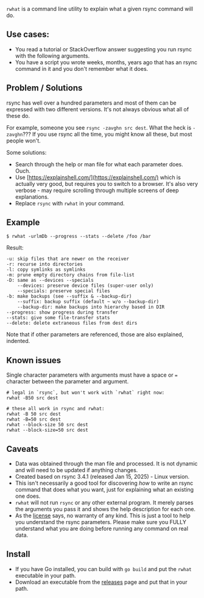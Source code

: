 `rwhat` is a command line utility to explain what a given rsync command will do.

## Use cases:

- You read a tutorial or StackOverflow answer suggesting you run rsync with the following arguments.
- You have a script you wrote weeks, months, years ago that has an rsync command in it and you don't remember what it does.

## Problem / Solutions
rsync has well over a hundred parameters and most of them can be expressed with two different versions. It's not always obvious what all of these do.

For example, someone you see `rsync -zavghn src dest`. What the heck is `-zavghn`??? If you use rsync all the time, you might know all these, but most people won't.

Some solutions:

- Search through the help or man file for what each parameter does. Ouch.
- Use [https://explainshell.com/](https://explainshell.com/) which is actually very good, but requires you to switch to a browser. It's also very verbose - may require scrolling through multiple screens of deep explanations.
- Replace `rsync` with `rwhat` in your command.

## Example

```
$ rwhat -urlmDb --progress --stats --delete /foo /bar
```

Result:

```
-u: skip files that are newer on the receiver
-r: recurse into directories
-l: copy symlinks as symlinks
-m: prune empty directory chains from file-list
-D: same as --devices --specials
    --devices: preserve device files (super-user only)
    --specials: preserve special files
-b: make backups (see --suffix & --backup-dir)
    --suffix: backup suffix (default ~ w/o --backup-dir)
    --backup-dir: make backups into hierarchy based in DIR
--progress: show progress during transfer
--stats: give some file-transfer stats
--delete: delete extraneous files from dest dirs
```

Note that if other parameters are referenced, those are also explained, indented.

## Known issues

Single character parameters with arguments must have a space or `=` character between the parameter and argument.

```
# legal in `rsync`, but won't work with `rwhat` right now:
rwhat -B50 src dest

# these all work in rsync and rwhat:
rwhat -B 50 src dest
rwhat -B=50 src dest
rwhat --block-size 50 src dest
rwhat --block-size=50 src dest
```

## Caveats

- Data was obtained through the man file and processed. It is not dynamic and will need to be updated if anything changes.
- Created based on rsync 3.4.1 (released Jan 15, 2025) - Linux version.
- This isn't necessarily a good tool for discovering *how* to write an rsync command that does what you want, just for explaining what an existing one does.
- `rwhat` will not run `rsync` or any other external program. It merely parses the arguments you pass it and shows the help description for each one.
- As the [license](https://github.com/bit101/rwhat/blob/main/LICENSE) says, no warranty of any kind. This is just a tool to help you understand the rsync parameters. Please make sure you FULLY understand what you are doing before running any command on real data. 

## Install
- If you have Go installed, you can build with `go build` and put the `rwhat` executable in your path.
- Download an executable from the [releases](https://github.com/bit101/rwhat/releases) page and put that in your path.



